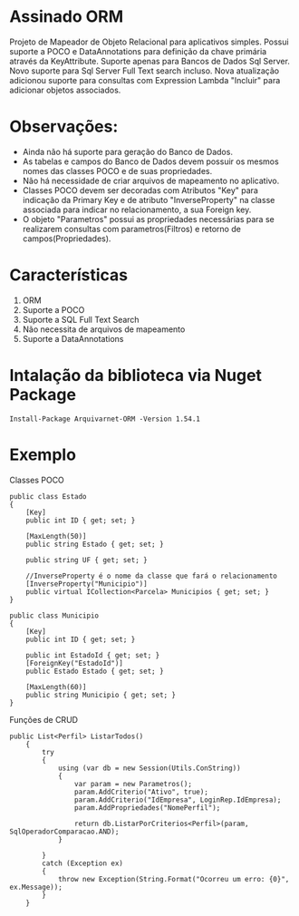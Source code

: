 # Assinado ORM
Projeto de Mapeador de Objeto Relacional para aplicativos simples.
Possui suporte a POCO e DataAnnotations para definição da chave primária através da KeyAttribute.
Suporte apenas para Bancos de Dados Sql Server.
Novo suporte para Sql Server Full Text search incluso.
Nova atualização adicionou suporte para consultas com Expression Lambda "Incluir" para adicionar objetos associados.

# Observações:
- Ainda não há suporte para geração do Banco de Dados. 
- As tabelas e campos do Banco de Dados devem possuir os mesmos nomes das classes POCO e de suas propriedades.
- Não há necessidade de criar arquivos de mapeamento no aplicativo.
- Classes POCO devem ser decoradas com Atributos "Key" para indicação da Primary Key e de atributo "InverseProperty" na classe associada para indicar no relacionamento, a sua Foreign key.
- O objeto "Parametros" possui as propriedades necessárias para se realizarem consultas com parametros(Filtros) e retorno de campos(Propriedades).

# Características
1. ORM
2. Suporte a POCO
3. Suporte a SQL Full Text Search
4. Não necessita de arquivos de mapeamento
5. Suporte a DataAnnotations

# Intalação da biblioteca via Nuget Package

    Install-Package Arquivarnet-ORM -Version 1.54.1

# Exemplo

Classes POCO
   
    public class Estado
    {
        [Key]
        public int ID { get; set; }
        
        [MaxLength(50)]
        public string Estado { get; set; }
        
        public string UF { get; set; }
        
        //InverseProperty é o nome da classe que fará o relacionamento
        [InverseProperty("Municipio")]
        public virtual ICollection<Parcela> Municipios { get; set; }
    }
        
    public class Municipio
    {
        [Key]
        public int ID { get; set; }    
        
        public int EstadoId { get; set; }
        [ForeignKey("EstadoId")]
        public Estado Estado { get; set; }

        [MaxLength(60)]
        public string Municipio { get; set; }       
    }
    
Funções de CRUD

    public List<Perfil> ListarTodos()
        {
            try
            {
                using (var db = new Session(Utils.ConString))
                {
                    var param = new Parametros();
                    param.AddCriterio("Ativo", true);
                    param.AddCriterio("IdEmpresa", LoginRep.IdEmpresa);
                    param.AddPropriedades("NomePerfil");

                    return db.ListarPorCriterios<Perfil>(param, SqlOperadorComparacao.AND);
                }

            }
            catch (Exception ex)
            {
                throw new Exception(String.Format("Ocorreu um erro: {0}", ex.Message));
            }
        }
    
        
